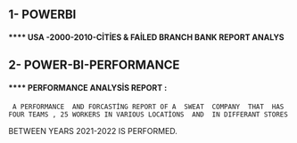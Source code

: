 ## 1- POWERBI  
#### **** USA -2000-2010-CİTİES & FAİLED BRANCH BANK REPORT ANALYS
     



## 2- POWER-BI-PERFORMANCE  
#### **** PERFORMANCE ANALYSİS  REPORT :
     A PERFORMANCE  AND FORCASTİNG REPORT OF A  SWEAT  COMPANY  THAT  HAS FOUR TEAMS , 25 WORKERS IN VARIOUS LOCATİONS  AND  IN DIFFERANT STORES 
  BETWEEN YEARS 2021-2022 IS PERFORMED.
  

  
  
  
